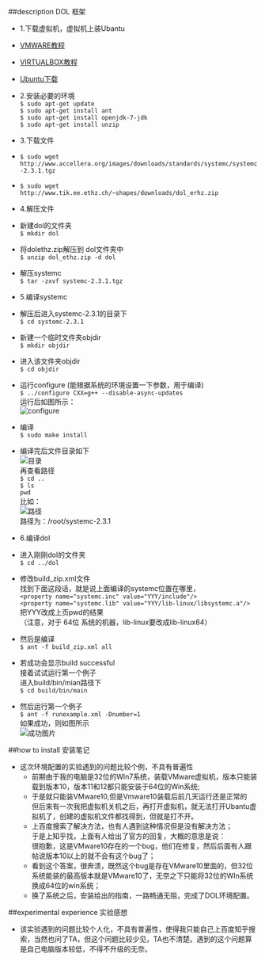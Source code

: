 ##description DOL 框架
- 1.下载虚拟机，虚拟机上装Ubantu
 - [VMWARE教程](http://jingyan.baidu.com/article/0320e2c1ef9f6c1b87507bf6.html)
 - [VIRTUALBOX教程](http://jingyan.baidu.com/article/cdddd41c5eea3153ca00e160.html)
 - [Ubuntu下载](http://www.ubuntu.com/download/desktop)
- 2.安装必要的环境<br>
   `$ sudo apt-get update`<br>
   `$ sudo apt-get install ant`<br>
   `$ sudo apt-get install openjdk-7-jdk`<br>
   `$ sudo apt-get install unzip`<br>

- 3.下载文件<br>
 - `$ sudo wget http://www.accellera.org/images/downloads/standards/systemc/systemc-2.3.1.tgz`<br>
 - `$ sudo wget http://www.tik.ee.ethz.ch/~shapes/downloads/dol_erhz.zip`<br>

- 4.解压文件<br>
 - 新建dol的文件夹 <br>
    `$ mkdir dol`
 - 将dolethz.zip解压到 dol文件夹中<br>
    `$ unzip dol_ethz.zip -d dol`
 - 解压systemc<br>
    `$ tar -zxvf systemc-2.3.1.tgz`

- 5.编译systemc<br>
 - 解压后进入systemc-2.3.1的目录下<br>
   `$ cd systemc-2.3.1`
 - 新建一个临时文件夹objdir<br>
   `$ mkdir objdir`
 - 进入该文件夹objdir<br>
   `$ cd objdir`
 - 运行configure (能根据系统的环境设置一下参数，用于编译)<br>
   `$ ../configure CXX=g++ --disable-async-updates`<br>
   运行后如图所示：<br>
   ![configure](https://cl.ly/2F431s2P1d2U)
 - 编译<br>
   `$ sudo make install`
 - 编译完后文件目录如下<br>
   ![目录](https://cl.ly/1Y1T27442P2H)<br>
   再查看路径<br>
   `$ cd ..  `      
   `$ ls`<br>
   `pwd`<br>
    比如：<br>
	![路径](https://cl.ly/0X0x473y200x)<br>
    路径为：/root/systemc-2.3.1
- 6.编译dol<br>
 - 进入刚刚dol的文件夹<br>
   `$ cd ../dol`
 - 修改build_zip.xml文件<br>
   找到下面这段话，就是说上面编译的systemc位置在哪里，<br>
   `<property name="systemc.inc" value="YYY/include"/>`<br>
   `<property name="systemc.lib" value="YYY/lib-linux/libsystemc.a"/>`<br>
   把YYY改成上页pwd的结果<br>
  （注意，对于  64位 系统的机器，lib-linux要改成lib-linux64）
 - 然后是编译<br>
   `$ ant -f build_zip.xml all`
 - 若成功会显示build successful<br>
   接着试试运行第一个例子<br>
   进入build/bin/mian路径下<br>
   `$ cd build/bin/main`
 - 然后运行第一个例子<br>
   `$ ant -f runexample.xml -Dnumber=1`<br>
   如果成功，则如图所示<br>
	![成功图片](https://cl.ly/1l2U2X2e1g1M)<br>

##how to install 安装笔记
 - 这次环境配置的实验遇到的问题比较个例，不具有普遍性<br>
   - 前期由于我的电脑是32位的WIn7系统，装载VMware虚拟机，版本只能装载到版本10，版本11和12都只能安装于64位的Win系统;
   - 于是就只能装VMware10,但是Vmware10装载后前几天运行还是正常的<br>
     但后来有一次我把虚拟机关机之后，再打开虚拟机，就无法打开Ubantu虚拟机了，创建的虚拟机文件都找得到，但就是打不开。
   - 上百度搜索了解决方法，也有人遇到这种情况但是没有解决方法；<br>于是上知乎找，上面有人给出了官方的回复，大概的意思是说：<br>
   很抱歉，这是VMware10存在的一个bug，他们在修复，然后后面有人跟帖说版本10以上的就不会有这个bug了；
   - 看到这个答案，很奔溃，既然这个bug是存在VMware10里面的，但32位系统能装的最高版本就是VMware10了，无奈之下只能将32位的WIn系统换成64位的win系统；<br>
   - 换了系统之后，安装给出的指南，一路畅通无阻，完成了DOL环境配置。
    
##experimental experience 实验感想
- 该实验遇到的问题比较个人化，不具有普遍性，使得我只能自己上百度知乎搜索，当然也问了TA，但这个问题比较少见，TA也不清楚。遇到的这个问题算是自己电脑版本较低，不得不升级的无奈。
